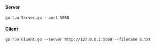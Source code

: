 #### Server
    go run Server.go --port 5050
  
#### Client
    go run Client.go --server http://127.0.0.1:5050 --filename a.txt
